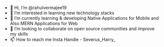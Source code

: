 - 👋 Hi, I’m @rahulvermajee19
- 👀 I’m interested in learning new technology stacks
- 🌱 I’m currently learning & developing Native Applications for Mobile and Also MERN Applications for Web
- 💞️ I’m looking to collaborate on open source communities and improve my skills
- 📫 How to reach me Insta Handle - Severus_Harry_

<!---
rahulvermajee19/rahulvermajee19 is a ✨ special ✨ repository because its `README.md` (this file) appears on your GitHub profile.
You can click the Preview link to take a look at your changes.
--->
